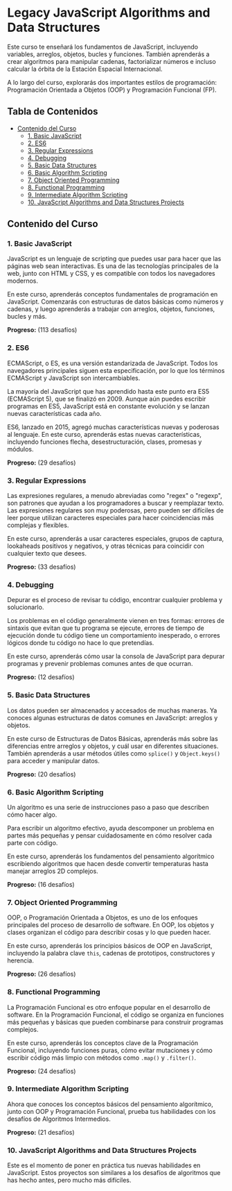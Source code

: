 # Legacy JavaScript Algorithms and Data Structures

Este curso te enseñará los fundamentos de JavaScript, incluyendo variables, arreglos, objetos, bucles y funciones. También aprenderás a crear algoritmos para manipular cadenas, factorializar números e incluso calcular la órbita de la Estación Espacial Internacional.

A lo largo del curso, explorarás dos importantes estilos de programación: Programación Orientada a Objetos (OOP) y Programación Funcional (FP).

## Tabla de Contenidos
- [Contenido del Curso](#contenido-del-curso)
  - [1. Basic JavaScript](#1-basic-javascript)
  - [2. ES6](#2-es6)
  - [3. Regular Expressions](#3-regular-expressions)
  - [4. Debugging](#4-debugging)
  - [5. Basic Data Structures](#5-basic-data-structures)
  - [6. Basic Algorithm Scripting](#6-basic-algorithm-scripting)
  - [7. Object Oriented Programming](#7-object-oriented-programming)
  - [8. Functional Programming](#8-functional-programming)
  - [9. Intermediate Algorithm Scripting](#9-intermediate-algorithm-scripting)
  - [10. JavaScript Algorithms and Data Structures Projects](#10-javascript-algorithms-and-data-structures-projects)

## Contenido del Curso

### 1. Basic JavaScript
JavaScript es un lenguaje de scripting que puedes usar para hacer que las páginas web sean interactivas. Es una de las tecnologías principales de la web, junto con HTML y CSS, y es compatible con todos los navegadores modernos.

En este curso, aprenderás conceptos fundamentales de programación en JavaScript. Comenzarás con estructuras de datos básicas como números y cadenas, y luego aprenderás a trabajar con arreglos, objetos, funciones, bucles y más.

**Progreso:** (113 desafíos)

### 2. ES6
ECMAScript, o ES, es una versión estandarizada de JavaScript. Todos los navegadores principales siguen esta especificación, por lo que los términos ECMAScript y JavaScript son intercambiables.

La mayoría del JavaScript que has aprendido hasta este punto era ES5 (ECMAScript 5), que se finalizó en 2009. Aunque aún puedes escribir programas en ES5, JavaScript está en constante evolución y se lanzan nuevas características cada año.

ES6, lanzado en 2015, agregó muchas características nuevas y poderosas al lenguaje. En este curso, aprenderás estas nuevas características, incluyendo funciones flecha, desestructuración, clases, promesas y módulos.

**Progreso:** (29 desafíos)

### 3. Regular Expressions
Las expresiones regulares, a menudo abreviadas como "regex" o "regexp", son patrones que ayudan a los programadores a buscar y reemplazar texto. Las expresiones regulares son muy poderosas, pero pueden ser difíciles de leer porque utilizan caracteres especiales para hacer coincidencias más complejas y flexibles.

En este curso, aprenderás a usar caracteres especiales, grupos de captura, lookaheads positivos y negativos, y otras técnicas para coincidir con cualquier texto que desees.

**Progreso:** (33 desafíos) 

### 4. Debugging
Depurar es el proceso de revisar tu código, encontrar cualquier problema y solucionarlo.

Los problemas en el código generalmente vienen en tres formas: errores de sintaxis que evitan que tu programa se ejecute, errores de tiempo de ejecución donde tu código tiene un comportamiento inesperado, o errores lógicos donde tu código no hace lo que pretendías.

En este curso, aprenderás cómo usar la consola de JavaScript para depurar programas y prevenir problemas comunes antes de que ocurran.

**Progreso:** (12 desafíos)

### 5. Basic Data Structures
Los datos pueden ser almacenados y accesados de muchas maneras. Ya conoces algunas estructuras de datos comunes en JavaScript: arreglos y objetos.

En este curso de Estructuras de Datos Básicas, aprenderás más sobre las diferencias entre arreglos y objetos, y cuál usar en diferentes situaciones. También aprenderás a usar métodos útiles como `splice()` y `Object.keys()` para acceder y manipular datos.

**Progreso:** (20 desafíos)

### 6. Basic Algorithm Scripting
Un algoritmo es una serie de instrucciones paso a paso que describen cómo hacer algo.

Para escribir un algoritmo efectivo, ayuda descomponer un problema en partes más pequeñas y pensar cuidadosamente en cómo resolver cada parte con código.

En este curso, aprenderás los fundamentos del pensamiento algorítmico escribiendo algoritmos que hacen desde convertir temperaturas hasta manejar arreglos 2D complejos.

**Progreso:** (16 desafíos) 

### 7. Object Oriented Programming
OOP, o Programación Orientada a Objetos, es uno de los enfoques principales del proceso de desarrollo de software. En OOP, los objetos y clases organizan el código para describir cosas y lo que pueden hacer.

En este curso, aprenderás los principios básicos de OOP en JavaScript, incluyendo la palabra clave `this`, cadenas de prototipos, constructores y herencia.

**Progreso:** (26 desafíos)

### 8. Functional Programming
La Programación Funcional es otro enfoque popular en el desarrollo de software. En la Programación Funcional, el código se organiza en funciones más pequeñas y básicas que pueden combinarse para construir programas complejos.

En este curso, aprenderás los conceptos clave de la Programación Funcional, incluyendo funciones puras, cómo evitar mutaciones y cómo escribir código más limpio con métodos como `.map()` y `.filter()`.

**Progreso:** (24 desafíos)

### 9. Intermediate Algorithm Scripting
Ahora que conoces los conceptos básicos del pensamiento algorítmico, junto con OOP y Programación Funcional, prueba tus habilidades con los desafíos de Algoritmos Intermedios.

**Progreso:** (21 desafíos)

### 10. JavaScript Algorithms and Data Structures Projects
Este es el momento de poner en práctica tus nuevas habilidades en JavaScript. Estos proyectos son similares a los desafíos de algoritmos que has hecho antes, pero mucho más difíciles.